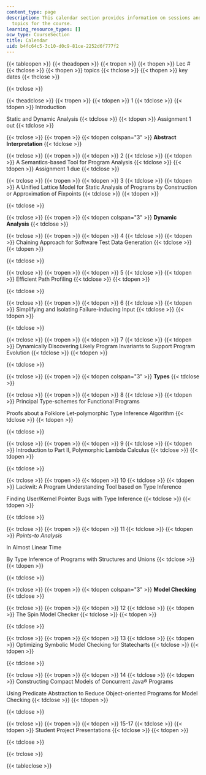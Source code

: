 ```yaml
---
content_type: page
description: This calendar section provides information on sessions and corresponding
  topics for the course.
learning_resource_types: []
ocw_type: CourseSection
title: Calendar
uid: b4fc64c5-3c10-d0c9-81ce-2252d6f777f2
---
```


{{< tableopen >}}
{{< theadopen >}}
{{< tropen >}}
{{< thopen >}}
Lec #
{{< thclose >}}
{{< thopen >}}
topics
{{< thclose >}}
{{< thopen >}}
key dates
{{< thclose >}}

{{< trclose >}}

{{< theadclose >}}
{{< tropen >}}
{{< tdopen >}}
1
{{< tdclose >}}
{{< tdopen >}}
Introduction  
  
Static and Dynamic Analysis
{{< tdclose >}}
{{< tdopen >}}
Assignment 1 out
{{< tdclose >}}

{{< trclose >}}
{{< tropen >}}
{{< tdopen colspan="3" >}}
**Abstract Interpretation**
{{< tdclose >}}

{{< trclose >}}
{{< tropen >}}
{{< tdopen >}}
2
{{< tdclose >}}
{{< tdopen >}}
A Semantics-based Tool for Program Analysis
{{< tdclose >}}
{{< tdopen >}}
Assignment 1 due
{{< tdclose >}}

{{< trclose >}}
{{< tropen >}}
{{< tdopen >}}
3
{{< tdclose >}}
{{< tdopen >}}
A Unified Lattice Model for Static Analysis of Programs by Construction or Approximation of Fixpoints
{{< tdclose >}}
{{< tdopen >}}

{{< tdclose >}}

{{< trclose >}}
{{< tropen >}}
{{< tdopen colspan="3" >}}
**Dynamic Analysis**
{{< tdclose >}}

{{< trclose >}}
{{< tropen >}}
{{< tdopen >}}
4
{{< tdclose >}}
{{< tdopen >}}
Chaining Approach for Software Test Data Generation
{{< tdclose >}}
{{< tdopen >}}

{{< tdclose >}}

{{< trclose >}}
{{< tropen >}}
{{< tdopen >}}
5
{{< tdclose >}}
{{< tdopen >}}
Efficient Path Profiling
{{< tdclose >}}
{{< tdopen >}}

{{< tdclose >}}

{{< trclose >}}
{{< tropen >}}
{{< tdopen >}}
6
{{< tdclose >}}
{{< tdopen >}}
Simplifying and Isolating Failure-inducing Input
{{< tdclose >}}
{{< tdopen >}}

{{< tdclose >}}

{{< trclose >}}
{{< tropen >}}
{{< tdopen >}}
7
{{< tdclose >}}
{{< tdopen >}}
Dynamically Discovering Likely Program Invariants to Support Program Evolution
{{< tdclose >}}
{{< tdopen >}}

{{< tdclose >}}

{{< trclose >}}
{{< tropen >}}
{{< tdopen colspan="3" >}}
**Types**
{{< tdclose >}}

{{< trclose >}}
{{< tropen >}}
{{< tdopen >}}
8
{{< tdclose >}}
{{< tdopen >}}
Principal Type-schemes for Functional Programs  
  
Proofs about a Folklore Let-polymorphic Type Inference Algorithm
{{< tdclose >}}
{{< tdopen >}}

{{< tdclose >}}

{{< trclose >}}
{{< tropen >}}
{{< tdopen >}}
9
{{< tdclose >}}
{{< tdopen >}}
Introduction to Part II, Polymorphic Lambda Calculus
{{< tdclose >}}
{{< tdopen >}}

{{< tdclose >}}

{{< trclose >}}
{{< tropen >}}
{{< tdopen >}}
10
{{< tdclose >}}
{{< tdopen >}}
Lackwit: A Program Understanding Tool based on Type Inference  
  
Finding User/Kernel Pointer Bugs with Type Inference
{{< tdclose >}}
{{< tdopen >}}

{{< tdclose >}}

{{< trclose >}}
{{< tropen >}}
{{< tdopen >}}
11
{{< tdclose >}}
{{< tdopen >}}
_Points-to Analysis_  
  
In Almost Linear Time  
  
By Type Inference of Programs with Structures and Unions
{{< tdclose >}}
{{< tdopen >}}

{{< tdclose >}}

{{< trclose >}}
{{< tropen >}}
{{< tdopen colspan="3" >}}
**Model Checking**
{{< tdclose >}}

{{< trclose >}}
{{< tropen >}}
{{< tdopen >}}
12
{{< tdclose >}}
{{< tdopen >}}
The Spin Model Checker
{{< tdclose >}}
{{< tdopen >}}

{{< tdclose >}}

{{< trclose >}}
{{< tropen >}}
{{< tdopen >}}
13
{{< tdclose >}}
{{< tdopen >}}
Optimizing Symbolic Model Checking for Statecharts
{{< tdclose >}}
{{< tdopen >}}

{{< tdclose >}}

{{< trclose >}}
{{< tropen >}}
{{< tdopen >}}
14
{{< tdclose >}}
{{< tdopen >}}
Constructing Compact Models of Concurrent Java® Programs  
  
Using Predicate Abstraction to Reduce Object-oriented Programs for Model Checking
{{< tdclose >}}
{{< tdopen >}}

{{< tdclose >}}

{{< trclose >}}
{{< tropen >}}
{{< tdopen >}}
15-17
{{< tdclose >}}
{{< tdopen >}}
Student Project Presentations
{{< tdclose >}}
{{< tdopen >}}

{{< tdclose >}}

{{< trclose >}}

{{< tableclose >}}